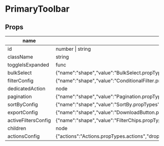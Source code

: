 # PrimaryToolbar

## Props

|name|type|default|description|
|----|----|-------|-----------|
|id|number &#124; string|||
|className|string|||
|toggleIsExpanded|func|Function||
|bulkSelect|{"name":"shape","value":"BulkSelect.propTypes","computed":true}|||
|filterConfig|{"name":"shape","value":"ConditionalFilter.propTypes","computed":true}|||
|dedicatedAction|node|||
|pagination|{"name":"shape","value":"Pagination.propTypes","computed":true}|||
|sortByConfig|{"name":"shape","value":"SortBy.propTypes","computed":true}|||
|exportConfig|{"name":"shape","value":"DownloadButton.propTypes","computed":true}|||
|activeFiltersConfig|{"name":"shape","value":"FilterChips.propTypes","computed":true}|||
|children|node|||
|actionsConfig|{"actions":"Actions.propTypes.actions","dropdownProps":"Actions.propTypes.dropdownProps","onSelect":"Actions.propTypes.onSelect"}|||


